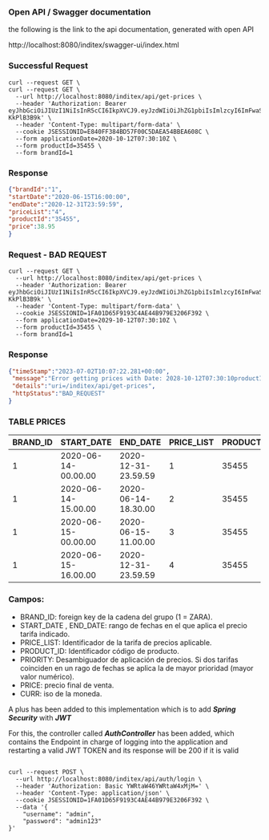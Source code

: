 ### Open API / Swagger documentation
the following is the link to the api documentation, generated with open API

http://localhost:8080/inditex/swagger-ui/index.html


### Successful Request

```console
curl --request GET \
curl --request GET \
  --url http://localhost:8080/inditex/api/get-prices \
  --header 'Authorization: Bearer eyJhbGciOiJIUzI1NiIsInR5cCI6IkpXVCJ9.eyJzdWIiOiJhZG1pbiIsImlzcyI6ImFwaSIsImlhdCI6MTY4OTk1OTk1MiwiZXhwIjoxNjg5OTY3MTUyfQ.ysMu0j305wQWCFrs8yPoTOSBI0Sic1zhC-KkPlB3B9k' \
  --header 'Content-Type: multipart/form-data' \
  --cookie JSESSIONID=E840FF384BD57F00C5DAEA54BBEA608C \
  --form applicationDate=2020-10-12T07:30:10Z \
  --form productId=35455 \
  --form brandId=1
```

### Response

```json
{"brandId":"1",
"startDate":"2020-06-15T16:00:00",
"endDate":"2020-12-31T23:59:59",
"priceList":"4",
"productId":"35455",
"price":38.95
}
```



### Request - BAD REQUEST

```console
curl --request GET \
  --url http://localhost:8080/inditex/api/get-prices \
  --header 'Authorization: Bearer eyJhbGciOiJIUzI1NiIsInR5cCI6IkpXVCJ9.eyJzdWIiOiJhZG1pbiIsImlzcyI6ImFwaSIsImlhdCI6MTY4OTk1OTk1MiwiZXhwIjoxNjg5OTY3MTUyfQ.ysMu0j305wQWCFrs8yPoTOSBI0Sic1zhC-KkPlB3B9k' \
  --header 'Content-Type: multipart/form-data' \
  --cookie JSESSIONID=1FA01D65F9193C4AE44B979E3206F392 \
  --form applicationDate=2029-10-12T07:30:10Z \
  --form productId=35455 \
  --form brandId=1
```

### Response

```json
{"timeStamp":"2023-07-02T10:07:22.281+00:00",
 "message":"Error getting prices with Date: 2028-10-12T07:30:10productId35455BrandId1",
 "details":"uri=/inditex/api/get-prices",
 "httpStatus":"BAD_REQUEST"
}
```


### TABLE PRICES


| BRAND_ID | START_DATE   | END_DATE             | PRICE_LIST | PRODUCT_ID | PRIORITY | PRICE | CURR |
|---|---------------------|----------------------|------------|-------|----------|-------|----|
| 1 | 2020-06-14-00.00.00 | 2020-12-31-23.59.59  | 1          | 35455 | 0        | 35.50 | EUR |
| 1 | 2020-06-14-15.00.00 | 2020-06-14-18.30.00  | 2          | 35455 | 1        | 25.45 | EUR |
| 1 | 2020-06-15-00.00.00 | 2020-06-15-11.00.00  | 3          | 35455 | 1        | 30.50 | EUR |
| 1 | 2020-06-15-16.00.00 | 2020-12-31-23.59.59  | 4          | 35455 | 1        | 38.95 | EUR |

### Campos:

- BRAND_ID: foreign key de la cadena del grupo (1 = ZARA).
- START_DATE , END_DATE: rango de fechas en el que aplica el precio tarifa indicado.
- PRICE_LIST: Identificador de la tarifa de precios aplicable.
- PRODUCT_ID: Identificador código de producto.
- PRIORITY: Desambiguador de aplicación de precios. Si dos tarifas coinciden en un rago de fechas se aplica la de mayor prioridad (mayor valor numérico).
- PRICE: precio final de venta.
- CURR: iso de la moneda.






A plus has been added to this implementation which is to add **_Spring Security_** with **_JWT_**

For this, the controller called **_AuthController_** has been added, which contains the Endpoint in charge of logging into the application and restarting
a valid JWT TOKEN and its response will be 200 if it is valid

```console

curl --request POST \
  --url http://localhost:8080/inditex/api/auth/login \
  --header 'Authorization: Basic YWRtaW46YWRtaW4xMjM=' \
  --header 'Content-Type: application/json' \
  --cookie JSESSIONID=1FA01D65F9193C4AE44B979E3206F392 \
  --data '{
	"username": "admin",
	"password": "admin123"
}'

```

 